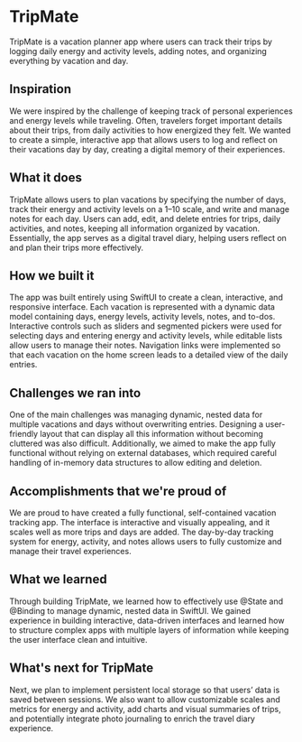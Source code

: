 # TripMate
TripMate is a vacation planner app where users can track their trips by logging daily energy and activity levels, adding notes, and organizing everything by vacation and day.

## Inspiration
We were inspired by the challenge of keeping track of personal experiences and energy levels while traveling. Often, travelers forget important details about their trips, from daily activities to how energized they felt. We wanted to create a simple, interactive app that allows users to log and reflect on their vacations day by day, creating a digital memory of their experiences.

## What it does
TripMate allows users to plan vacations by specifying the number of days, track their energy and activity levels on a 1–10 scale, and write and manage notes for each day. Users can add, edit, and delete entries for trips, daily activities, and notes, keeping all information organized by vacation. Essentially, the app serves as a digital travel diary, helping users reflect on and plan their trips more effectively.

## How we built it
The app was built entirely using SwiftUI to create a clean, interactive, and responsive interface. Each vacation is represented with a dynamic data model containing days, energy levels, activity levels, notes, and to-dos. Interactive controls such as sliders and segmented pickers were used for selecting days and entering energy and activity levels, while editable lists allow users to manage their notes. Navigation links were implemented so that each vacation on the home screen leads to a detailed view of the daily entries.

## Challenges we ran into
One of the main challenges was managing dynamic, nested data for multiple vacations and days without overwriting entries. Designing a user-friendly layout that can display all this information without becoming cluttered was also difficult. Additionally, we aimed to make the app fully functional without relying on external databases, which required careful handling of in-memory data structures to allow editing and deletion.

## Accomplishments that we're proud of
We are proud to have created a fully functional, self-contained vacation tracking app. The interface is interactive and visually appealing, and it scales well as more trips and days are added. The day-by-day tracking system for energy, activity, and notes allows users to fully customize and manage their travel experiences.

## What we learned
Through building TripMate, we learned how to effectively use @State and @Binding to manage dynamic, nested data in SwiftUI. We gained experience in building interactive, data-driven interfaces and learned how to structure complex apps with multiple layers of information while keeping the user interface clean and intuitive.

## What's next for TripMate
Next, we plan to implement persistent local storage so that users’ data is saved between sessions. We also want to allow customizable scales and metrics for energy and activity, add charts and visual summaries of trips, and potentially integrate photo journaling to enrich the travel diary experience.
